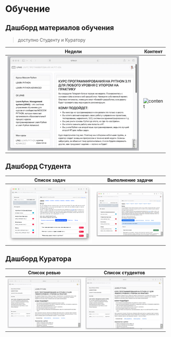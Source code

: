 # Обучение

## Дашборд материалов обучения

> доступно Студенту и Куратору

| Недели      | Контент  |
|-------------|----------|
|![weeks](../images/demo/learn_weeks.gif)| ![content](../images/demo/learn_content.gif)|


## Дашборд Студента

| Список задач | Выполнение задачи |
|--------------|-------------------|
|![dash_list_tasks](../images/demo/student_dashboard_list_task.png)| ![dash_task_execution](../images/demo/student_dashboard_task_execution.gif)|

## Дашборд Куратора

| Список ревью | Список студентов  |
|--------------|-------------------|
|![dash_list_review](../images/demo/tutor_dashboard_list_review.gif)| ![dash_list_student](../images/demo/tutor_dashboard_list_student.gif)|